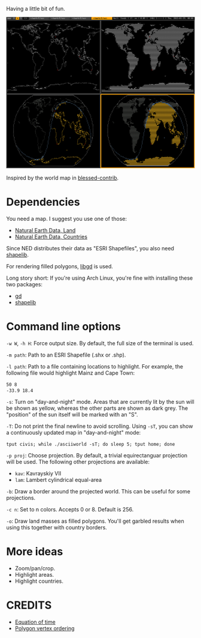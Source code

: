 Having a little bit of fun.

![asciiworld](/asciiworld.png?raw=true)

Inspired by the world map in [blessed-contrib](https://github.com/yaronn/blessed-contrib).

Dependencies
============

You need a map. I suggest you use one of those:

*  [Natural Earth Data, Land](http://www.naturalearthdata.com/downloads/110m-physical-vectors/110m-land/)
*  [Natural Earth Data, Countries](http://www.naturalearthdata.com/downloads/110m-cultural-vectors/110m-admin-0-countries/)

Since NED distributes their data as "ESRI Shapefiles", you also need [shapelib](http://shapelib.maptools.org/).

For rendering filled polygons, [libgd](http://www.libgd.org/) is used.

Long story short: If you're using Arch Linux, you're fine with installing these two packages:

*  [gd](https://www.archlinux.org/packages/extra/x86_64/gd/)
*  [shapelib](https://www.archlinux.org/packages/community/x86_64/shapelib/)

Command line options
====================

`-w W`, `-h H`: Force output size. By default, the full size of the terminal is used.

`-m path`: Path to an ESRI Shapefile (.shx or .shp).

`-l path`: Path to a file containing locations to highlight. For example, the following file would highlight Mainz and Cape Town:

    50 8
    -33.9 18.4

`-s`: Turn on "day-and-night" mode. Areas that are currently lit by the sun will be shown as yellow, whereas the other parts are shown as dark grey. The "position" of the sun itself will be marked with an "S".

`-T`: Do not print the final newline to avoid scrolling. Using `-sT`, you can show a continuously updated map in "day-and-night" mode:

    tput civis; while ./asciiworld -sT; do sleep 5; tput home; done

`-p proj`: Choose projection. By default, a trivial equirectanguar projection will be used. The following other projections are available:

*  `kav`: Kavrayskiy VII
*  `lam`: Lambert cylindrical equal-area

`-b`: Draw a border around the projected world. This can be useful for some projections.

`-c n`: Set to n colors. Accepts 0 or 8. Default is 256.

`-o`: Draw land masses as filled polygons. You'll get garbled results when using this together with country borders.

More ideas
==========

*  Zoom/pan/crop.
*  Highlight areas.
*  Highlight countries.

CREDITS
=======

*  [Equation of time](http://lexikon.astronomie.info/zeitgleichung/)
*  [Polygon vertex ordering](http://debian.fmi.uni-sofia.bg/~sergei/cgsr/docs/clockwise.htm)
